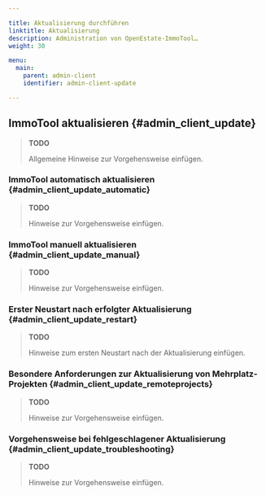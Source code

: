 ```yaml
---

title: Aktualisierung durchführen
linktitle: Aktualisierung
description: Administration von OpenEstate-ImmoTool…
weight: 30

menu:
  main:
    parent: admin-client
    identifier: admin-client-update

---
```


## ImmoTool aktualisieren {#admin_client_update}

> **TODO**
>
> Allgemeine Hinweise zur Vorgehensweise einfügen.


### ImmoTool automatisch aktualisieren {#admin_client_update_automatic}

> **TODO**
>
> Hinweise zur Vorgehensweise einfügen.


### ImmoTool manuell aktualisieren {#admin_client_update_manual}

> **TODO**
>
> Hinweise zur Vorgehensweise einfügen.


### Erster Neustart nach erfolgter Aktualisierung {#admin_client_update_restart}

> **TODO**
>
> Hinweise zum ersten Neustart nach der Aktualisierung einfügen.


### Besondere Anforderungen zur Aktualisierung von Mehrplatz-Projekten {#admin_client_update_remoteprojects}

> **TODO**
>
> Hinweise zur Vorgehensweise einfügen.


### Vorgehensweise bei fehlgeschlagener Aktualisierung {#admin_client_update_troubleshooting}

> **TODO**
>
> Hinweise zur Vorgehensweise einfügen.
